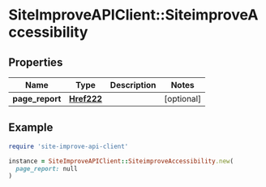 # SiteImproveAPIClient::SiteimproveAccessibility

## Properties

| Name | Type | Description | Notes |
| ---- | ---- | ----------- | ----- |
| **page_report** | [**Href222**](Href222.md) |  | [optional] |

## Example

```ruby
require 'site-improve-api-client'

instance = SiteImproveAPIClient::SiteimproveAccessibility.new(
  page_report: null
)
```

